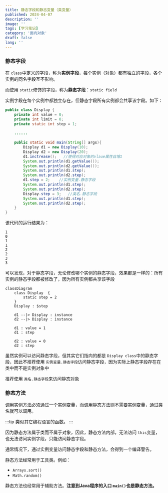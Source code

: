 ```yaml
---
title: 静态字段和静态变量（类变量）
published: 2024-04-07
description: ''
image: ''
tags: [学习笔记]
category: '面向对象'
draft: false 
lang: ''
---
```


### **静态字段**

在 `class`中定义的字段，称为**实例字段**，每个实例（对象）都有独立的字段，各个实例的同名字段互不影响。

而使用 `static`修饰的字段，称为**静态字段**：`static field`

实例字段在每个实例中都独立存在，但静态字段所有实例都会共享该字段。如下：

```java
public class Display {
    private int value = 0;
    private int limit = 0;
    private static int step = 1;
  
    ......
  
    public static void main(String[] args){
        Display d1 = new Display(10);
        Display d2 = new Display(20);
        d1.inctrease();   //使得对应对象的vlaue属性自增1
        System.out.println(d1.getValue());
        System.out.println(d2.getValue());
        System.out.println(d1.step);
        System.out.println(d2.step);
        d1.step = 2;    //实例变量.静态字段
        System.out.println(d1.step);
        System.out.println(d2.step);
        Display.step = 3;   //类名.静态字段
        System.out.println(d1.step);
        System.out.println(d2.step);
    }
}
```

该代码的运行结果为：

```
1
0
1
1
2
2
3
3
```

可以发现，对于静态字段，无论修改哪个实例的静态字段，效果都是一样的：所有实例的静态字段都被修改了，因为所有实例都共享该字段

```mermaid
classDiagram
    class Display  {
        static step = 2
    }
    Display : $step
  
    d1 --|> Display : instance
    d2 --|> Display : instance

    d1 : value = 1
    d1 : step

    d2 : value = 0
    d2 : step

```

虽然实例可以访问静态字段，但其实它们指向的都是 `Display class`中的静态字段，因此不推荐使用 `实例变量.静态字段`访问静态字段，因为实际上静态字段存在在类中而不是实例对象中

推荐使用 `类名.静态字段`来访问静态对象

### **静态方法**

调用实例方法必须通过一个实例变量，而调用静态方法则不需要实例变量，通过类名就可以调用。

:::tip
类似其它编程语言的函数。
:::

因为静态方法属于类而不属于对象，因此，静态方法内部，无法访问 `this`变量，也无法访问实例字段，只能访问静态字段。

通常情况下，通过实例变量访问静态字段和静态方法，会得到一个编译警告。

静态方法经常用于工具类。例如：

- `Arrays.sort()`
- `Math.random()`

静态方法也经常用于辅助方法。**注意到Java程序的入口 `main()`也是静态方法。**
